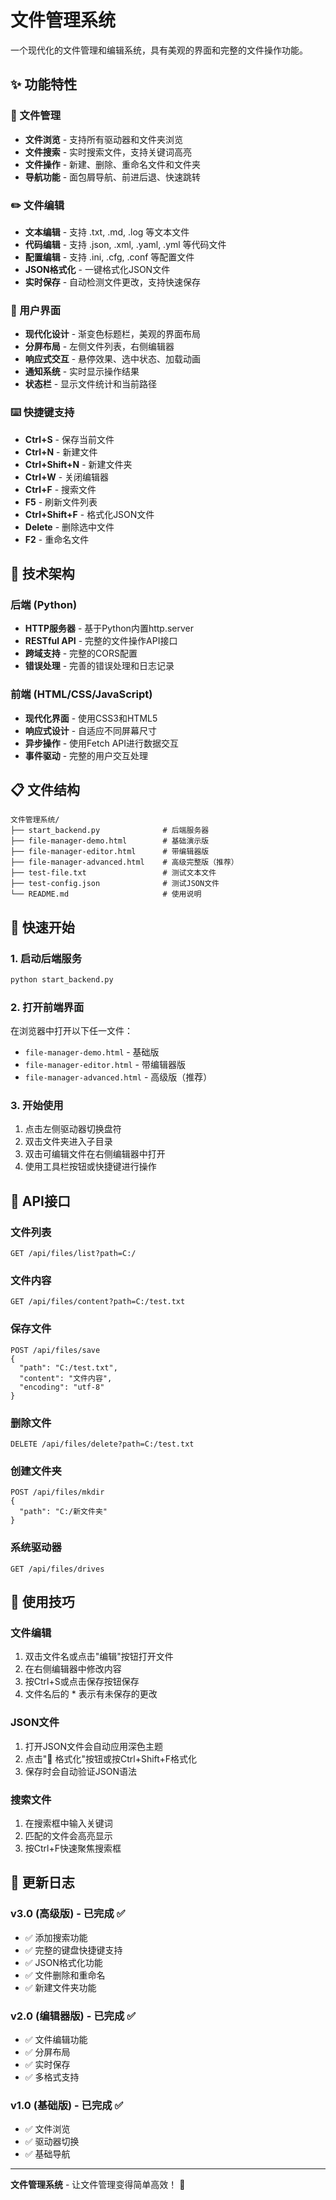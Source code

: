 # 文件管理系统

一个现代化的文件管理和编辑系统，具有美观的界面和完整的文件操作功能。

## ✨ 功能特性

### 📁 文件管理
- **文件浏览** - 支持所有驱动器和文件夹浏览
- **文件搜索** - 实时搜索文件，支持关键词高亮
- **文件操作** - 新建、删除、重命名文件和文件夹
- **导航功能** - 面包屑导航、前进后退、快速跳转

### ✏️ 文件编辑
- **文本编辑** - 支持 .txt, .md, .log 等文本文件
- **代码编辑** - 支持 .json, .xml, .yaml, .yml 等代码文件
- **配置编辑** - 支持 .ini, .cfg, .conf 等配置文件
- **JSON格式化** - 一键格式化JSON文件
- **实时保存** - 自动检测文件更改，支持快速保存

### 🎨 用户界面
- **现代化设计** - 渐变色标题栏，美观的界面布局
- **分屏布局** - 左侧文件列表，右侧编辑器
- **响应式交互** - 悬停效果、选中状态、加载动画
- **通知系统** - 实时显示操作结果
- **状态栏** - 显示文件统计和当前路径

### ⌨️ 快捷键支持
- **Ctrl+S** - 保存当前文件
- **Ctrl+N** - 新建文件
- **Ctrl+Shift+N** - 新建文件夹
- **Ctrl+W** - 关闭编辑器
- **Ctrl+F** - 搜索文件
- **F5** - 刷新文件列表
- **Ctrl+Shift+F** - 格式化JSON文件
- **Delete** - 删除选中文件
- **F2** - 重命名文件

## 🔧 技术架构

### 后端 (Python)
- **HTTP服务器** - 基于Python内置http.server
- **RESTful API** - 完整的文件操作API接口
- **跨域支持** - 完整的CORS配置
- **错误处理** - 完善的错误处理和日志记录

### 前端 (HTML/CSS/JavaScript)
- **现代化界面** - 使用CSS3和HTML5
- **响应式设计** - 自适应不同屏幕尺寸
- **异步操作** - 使用Fetch API进行数据交互
- **事件驱动** - 完整的用户交互处理

## 📋 文件结构

```
文件管理系统/
├── start_backend.py              # 后端服务器
├── file-manager-demo.html        # 基础演示版
├── file-manager-editor.html      # 带编辑器版
├── file-manager-advanced.html    # 高级完整版（推荐）
├── test-file.txt                 # 测试文本文件
├── test-config.json              # 测试JSON文件
└── README.md                     # 使用说明
```

## 🚀 快速开始

### 1. 启动后端服务
```bash
python start_backend.py
```

### 2. 打开前端界面
在浏览器中打开以下任一文件：
- `file-manager-demo.html` - 基础版
- `file-manager-editor.html` - 带编辑器版
- `file-manager-advanced.html` - 高级版（推荐）

### 3. 开始使用
1. 点击左侧驱动器切换盘符
2. 双击文件夹进入子目录
3. 双击可编辑文件在右侧编辑器中打开
4. 使用工具栏按钮或快捷键进行操作

## 📖 API接口

### 文件列表
```
GET /api/files/list?path=C:/
```

### 文件内容
```
GET /api/files/content?path=C:/test.txt
```

### 保存文件
```
POST /api/files/save
{
  "path": "C:/test.txt",
  "content": "文件内容",
  "encoding": "utf-8"
}
```

### 删除文件
```
DELETE /api/files/delete?path=C:/test.txt
```

### 创建文件夹
```
POST /api/files/mkdir
{
  "path": "C:/新文件夹"
}
```

### 系统驱动器
```
GET /api/files/drives
```

## 🎯 使用技巧

### 文件编辑
1. 双击文件名或点击"编辑"按钮打开文件
2. 在右侧编辑器中修改内容
3. 按Ctrl+S或点击保存按钮保存
4. 文件名后的 * 表示有未保存的更改

### JSON文件
1. 打开JSON文件会自动应用深色主题
2. 点击"🎨 格式化"按钮或按Ctrl+Shift+F格式化
3. 保存时会自动验证JSON语法

### 搜索文件
1. 在搜索框中输入关键词
2. 匹配的文件会高亮显示
3. 按Ctrl+F快速聚焦搜索框

## 📝 更新日志

### v3.0 (高级版) - 已完成 ✅
- ✅ 添加搜索功能
- ✅ 完整的键盘快捷键支持
- ✅ JSON格式化功能
- ✅ 文件删除和重命名
- ✅ 新建文件夹功能

### v2.0 (编辑器版) - 已完成 ✅
- ✅ 文件编辑功能
- ✅ 分屏布局
- ✅ 实时保存
- ✅ 多格式支持

### v1.0 (基础版) - 已完成 ✅
- ✅ 文件浏览
- ✅ 驱动器切换
- ✅ 基础导航

---

**文件管理系统** - 让文件管理变得简单高效！ 🚀
